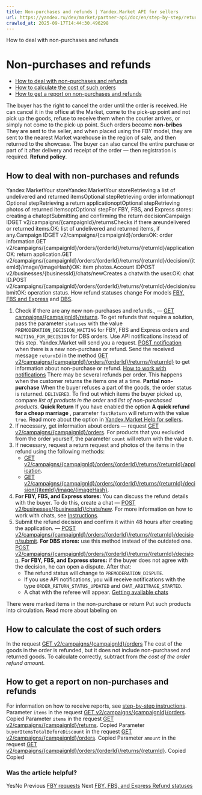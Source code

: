 ```yaml
---
title: Non-purchases and refunds | Yandex.Market API for sellers
url: https://yandex.ru/dev/market/partner-api/doc/en/step-by-step/returns
crawled_at: 2025-09-17T14:44:30.496298
---
```


How to deal with non-purchases and refunds
# Non-purchases and refunds
  * [How to deal with non-purchases and refunds](https://yandex.ru/dev/market/partner-api/doc/en/step-by-step/en/step-by-step/returns#new-return)
  * [How to calculate the cost of such orders](https://yandex.ru/dev/market/partner-api/doc/en/step-by-step/en/step-by-step/returns#cost)
  * [How to get a report on non-purchases and refunds](https://yandex.ru/dev/market/partner-api/doc/en/step-by-step/en/step-by-step/returns#report)


The buyer has the right to cancel the order until the order is received. He can cancel it in the office at the Market, come to the pick-up point and not pick up the goods, refuse to receive them when the courier arrives, or simply not come to the pick-up point. Such orders become **non-bribes** They are sent to the seller, and when placed using the FBY model, they are sent to the nearest Market warehouse in the region of sale, and then returned to the showcase.
The buyer can also cancel the entire purchase or part of it after delivery and receipt of the order — then registration is required. **Refund policy**.
##  [](https://yandex.ru/dev/market/partner-api/doc/en/step-by-step/en/step-by-step/returns#new-return)How to deal with non-purchases and refunds
Yandex MarketYour storeYandex MarketYour storeRetrieving a list of undelivered and returned itemsOptional stepRetrieving order informationopt​Optional stepRetrieving a return applicationopt​Optional stepRetrieving photos of returned itemsopt​Optional stepFor FBY, FBS, and Express stores: creating a chatopt​Submitting and confirming the return decisionCampaign IDGET v2/campaigns/{campaignId}/returnsChecks if there areundelivered or returned items.OK: list of undelivered and returned items, if any.Campaign IDGET v2/campaigns/{campaignId}/ordersOK: order information.GET v2/campaigns/{campaignId}/orders/{orderId}/returns/{returnId}/applicationOK: return application.GET v2/campaigns/{campaignId}/orders/{orderId}/returns/{returnId}/decision/{itemId}/image/{imageHash}OK: item photos.Account IDPOST v2/businesses/{businessId}/chats/newCreates a chatwith the user.OK: chat ID.POST v2/campaigns/{campaignId}/orders/{orderId}/returns/{returnId}/decision/submitOK: operation status.
How refund statuses change
For models [FBY, FBS and Express](https://yandex.ru/dev/market/partner-api/doc/en/step-by-step/en/step-by-step/fby-fbs-express-return-status-model) and [DBS](https://yandex.ru/dev/market/partner-api/doc/en/step-by-step/en/step-by-step/dbs-return-status-model).
  1. Check if there are any new non-purchases and refunds., — [GET campaigns/{campaignId}/returns](https://yandex.ru/dev/market/partner-api/doc/en/step-by-step/en/reference/orders/getReturns).
To get refunds that require a solution, pass the parameter `statuses` with the value `PREMODERATION_DECISION_WAITING` for FBY, FBS and Express orders and `WAITING_FOR_DECISION` for DBS orders.
Use API notifications instead of this step.
Yandex.Market will send you a request. [POST notification](https://yandex.ru/dev/market/partner-api/doc/en/step-by-step/en/push-notifications/reference/sendNotification) when there is a new non-purchase or refund.
Send the received message `returnId` in the method [GET v2/campaigns/{campaignId}/orders/{orderId}/returns/{returnId}](https://yandex.ru/dev/market/partner-api/doc/en/step-by-step/en/reference/orders/getReturn) to get information about non-purchase or refund.
[How to work with notifications](https://yandex.ru/dev/market/partner-api/doc/en/step-by-step/en/push-notifications/)
There may be several refunds per order. This happens when the customer returns the items one at a time.
**Partial non-purchase**
When the buyer refuses a part of the goods, the order status is returned. `DELIVERED`.
To find out which items the buyer picked up, compare _list of products in the order_ and _list of non-purchased products_.
**Quick Return**
If you have enabled the option **A quick refund for a cheap marriage** , parameter `fastReturn` will return with the value `true`.
Read more about the option in [Yandex.Market Help for sellers](https://yandex.ru/support/marketplace/ru/orders/returns/decision#let-it-be).
  2. If necessary, get information about orders — request [GET v2/campaigns/{campaignId}/orders](https://yandex.ru/dev/market/partner-api/doc/en/step-by-step/en/reference/orders/getOrders).
For products that you excluded from the order yourself, the parameter `count` will return with the value `0`.
  3. If necessary, request a return request and photos of the items in the refund using the following methods:
     * [GET v2/campaigns/{campaignId}/orders/{orderId}/returns/{returnId}/application](https://yandex.ru/dev/market/partner-api/doc/en/step-by-step/en/reference/orders/getReturnApplication).
     * [GET v2/campaigns/{campaignId}/orders/{orderId}/returns/{returnId}/decision/{itemId}/image/{imageHash}](https://yandex.ru/dev/market/partner-api/doc/en/step-by-step/en/reference/orders/getReturnPhoto).
  4. **For FBY, FBS, and Express stores:** You can discuss the refund details with the buyer. To do this, create a chat — [POST v2/businesses/{businessId}/chats/new](https://yandex.ru/dev/market/partner-api/doc/en/step-by-step/en/reference/chats/createChat). For more information on how to work with chats, see [Instructions](https://yandex.ru/dev/market/partner-api/doc/en/step-by-step/en/step-by-step/chats).
  5. Submit the refund decision and confirm it within 48 hours after creating the application. — [POST v2/campaigns/{campaignId}/orders/{orderId}/returns/{returnId}/decision/submit](https://yandex.ru/dev/market/partner-api/doc/en/step-by-step/en/reference/orders/submitReturnDecision).
**For DBS stores:** use this method instead of the outdated one. [POST v2/campaigns/{campaignId}/orders/{orderId}/returns/{returnId}/decision](https://yandex.ru/dev/market/partner-api/doc/en/step-by-step/en/reference/orders/setReturnDecision).
**For FBY, FBS, and Express stores:** if the buyer does not agree with the decision, he can open a dispute. After that:
     * The refund status will change to `PREMODERATION_DISPUTE`.
     * If you use API notifications, you will receive notifications with the type `ORDER_RETURN_STATUS_UPDATED` and `CHAT_ARBITRAGE_STARTED`.
     * A chat with the referee will appear. [Getting available chats](https://yandex.ru/dev/market/partner-api/doc/en/step-by-step/en/reference/chats/getChats)


There were marked items in the non-purchase or return
Put such products into circulation. Read more about labeling on 
##  [](https://yandex.ru/dev/market/partner-api/doc/en/step-by-step/en/step-by-step/returns#cost)How to calculate the cost of such orders
In the request [GET v2/campaigns/{campaignId}/orders](https://yandex.ru/dev/market/partner-api/doc/en/step-by-step/en/reference/orders/getOrders) The cost of the goods in the order is refunded, but it does not include non-purchased and returned goods.
To calculate correctly, subtract from _the cost of the order_ _refund amount_.
##  [](https://yandex.ru/dev/market/partner-api/doc/en/step-by-step/en/step-by-step/returns#report)How to get a report on non-purchases and refunds
For information on how to receive reports, see [step-by-step instructions](https://yandex.ru/dev/market/partner-api/doc/en/step-by-step/en/step-by-step/reports).
Parameter `items` in the request [GET v2/campaigns/{campaignId}/orders](https://yandex.ru/dev/market/partner-api/doc/en/step-by-step/en/reference/orders/getOrders).
Copied
Parameter `items` in the request [GET v2/campaigns/{campaignId}/returns](https://yandex.ru/dev/market/partner-api/doc/en/step-by-step/en/reference/orders/getReturns).
Copied
Parameter `buyerItemsTotalBeforeDiscount` in the request [GET v2/campaigns/{campaignId}/orders](https://yandex.ru/dev/market/partner-api/doc/en/step-by-step/en/reference/orders/getOrders).
Copied
Parameter `amount` in the request [GET v2/campaigns/{campaignId}/orders/{orderId}/returns/{returnId}](https://yandex.ru/dev/market/partner-api/doc/en/step-by-step/en/reference/orders/getReturn).
Copied
Copied
### Was the article helpful?
YesNo
Previous
[FBY requests](https://yandex.ru/dev/market/partner-api/doc/en/step-by-step/en/step-by-step/supplies)
Next
[FBY, FBS, and Express Refund statuses](https://yandex.ru/dev/market/partner-api/doc/en/step-by-step/en/step-by-step/fby-fbs-express-return-status-model)
